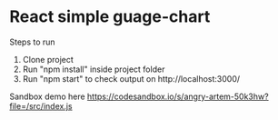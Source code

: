# React simple guage-chart

Steps to run
1. Clone project
2. Run "npm install" inside project folder
3. Run "npm start" to check output on http://localhost:3000/

Sandbox demo here https://codesandbox.io/s/angry-artem-50k3hw?file=/src/index.js

